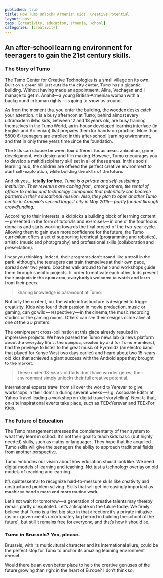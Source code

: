 ```yaml
---
published: true
title: How Tumo Unlocks Armenian Kids’ Creative Potential
layout: post
tags: [creativity, education, armenia, school]
categories: [creativity]
---
```

## An after-school learning environment for teenagers to gain the 21st century skills.

### The Story of Tumo

The Tumo Center for Creative Technologies is a small village on its own. Built on a green hill just outside the city center, Tumo has a gigantic building. Without having made an appointment, Aline, Vachagan and I manage to get in. Anahit — a young British-Armenian woman with a background in human rights — is going to show us around.

As from the moment that you enter the building, the wooden desks catch your attention. It is a busy afternoon at Tumo; behind almost every ultramodern iMac kids, between 12 and 18 years old, are busy training themselves in the Tumo World, an in-house developed learning interface (in English and Armenian) that prepares them for hands-on practice. More than 5500 (!) teenagers are enrolled in this after-school learning environment, and that in only three years time since the foundation.

The kids can choose between four different focus areas: animation, game development, web design and film making. However, Tumo encourages you to develop a multidisciplinary skill set in all of these areas. In this social learning hub, the children are offered the perfect creative environment to start self-exploration, while building the skills of the future.

And oh yes… **totally for free**.
*Tumo is a private and self-sustaining institution. Their revenues are coming from, among others, the rental of offices to media and technology companies that potentially can become partners in their educational mission. Also, they plan to open another Tumo center in Armenia’s second largest city in May 2015 — partly funded through crowdfunding.*

According to their interests, a kid picks a building block of learning content — presented in the form of tutorials and exercises— in one of the four focus domains and starts working towards the final project of the two-year cycle. Allowing them to gain even more confidence for the future, the Tumo curriculum offers a set of supporting technical (programming and robotics), artistic (music and photography) and professional skills (collaboration and presentation).

I hear you thinking.
Indeed, their programs don’t sound like a stroll in the park. Although, the teenagers can train themselves at their own pace, spread over two years. Coaches walk around to help and workshops guide them through specific projects. In order to motivate each other, kids present their projects in the open area; everybody’s welcome to watch and learn from their peers.

> Sharing knowledge is paramount at Tumo.

Not only the content, but the whole infrastructure is designed to trigger creativity. Kids who found their passion in movie production, music or gaming, can go wild — respectively — in the cinema, the music recording studios or the gaming rooms. Others can see their designs come alive at one of the 3D printers.

The omnipresent cross-pollination at this place already resulted in impressive projects. We have passed the Tumo news lab (a news platform about the everyday life at the campus, created by and for Tumo members), had the privilege to listen to the great music of Pyramidz (an electro band that played for Kanye West two days earlier) and heard about two 15-years-old kids that achieved a giant success with the Android apps they brought to the market.

> These under-18-years-old kids don’t have wonder genes;
> their environment simply unlocks their full creative potential.

International experts travel from all over the world to Yerevan to give workshops in their domain during several weeks — e.g. Associate Editor at Yahoo Travel leading a workshop on ‘digital travel storytelling’. Next to that, on-site inspirational events take place, such as TEDxYerevan and TEDxFor Kids.

### The Future of Education

The Tumo management stresses the complementarity of their system to what they learn in school. It’s not their goal to teach kids basic (but highly needed) skills, such as maths or languages. They hope that the acquired Tumo skills will give the teenagers the ability to approach traditional fields from another perspective.

Tumo embodies our vision about how education should look like. We need digital models of learning and teaching. Not just a technology overlay on old models of teaching and learning.

It’s quintessential to recognize hard-to-measure skills like creativity and unstructured problem solving. Skills that will get increasingly important as machines handle more and more routine work.

Let’s not wait for tomorrow — a generation of creative talents may thereby remain partly unexploited. Let’s anticipate on the future today. We firmly believe that Tumo is a first big step in that direction: it’s a private initiative (as our governments unfortunately lag behind in building the school of the future), but still it remains free for everyone, and that’s how it should be.

### Tumo in Brussels? Yes, please.

Brussels, with its multicultural character and its international allure, could be the perfect stop for Tumo to anchor its amazing learning environment abroad.

Would there be an even better place to help the creative geniuses of the future growing than right in the heart of Europe? I don’t think so.